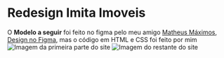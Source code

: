 # Redesign Imita Imoveis

 O <b>Modelo a seguir</b> foi feito no figma pelo meu amigo [Matheus Máximos](https://github.com/MatheusMaximosAlmeida), [Design no Figma](https://www.figma.com/file/xFEQrrACGfbx93hX943exI/Redesign-Imita-Imoveis?node-id=0%3A1), mas o código em HTML e CSS foi feito por mim
<br>
<img src="" alt="Imagem da primeira parte do site">
<img src="" alt="Imagem do restante do site">
